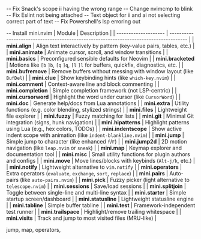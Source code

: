 -- Fix Snack's scope ii having the wrong range
-- Change nvimcmp to blink
-- Fix Eslint not being attached
-- Text object for ii and ai not selecting correct part of text
-- Fix Powershell's lsp erroring out

-- Install mini.nvim
| Module | Description |
| -------------------- | ------------------------------------------------------------------------------------- |
| **mini.align** | Align text interactively by pattern (key-value pairs, tables, etc.) |
| **mini.animate** | Animate cursor, scroll, and window transitions |
| **mini.basics** | Preconfigured sensible defaults for Neovim |
| **mini.bracketed** | Motions like `[b` `]b`, `[q` `]q`, `[l` `]l` for buffers, quickfix, diagnostics, etc. |
| **mini.bufremove** | Remove buffers without messing with window layout (like `BufDel`) |
| **mini.clue** | Show keybinding hints (like `which-key.nvim`) |
| **mini.comment** | Context-aware line and block commenting |
| **mini.completion** | Simple completion framework (not LSP-centric) |
| **mini.cursorword** | Highlight the word under cursor (like `CursorWord`) |
| **mini.doc** | Generate help/docs from Lua annotations |
| **mini.extra** | Utility functions (e.g. color blending, stylized strings) |
| **mini.files** | Lightweight file explorer |
| **mini.fuzzy** | Fuzzy matching for lists |
| **mini.git** | Minimal Git integration (signs, hunk navigation) |
| **mini.hipatterns** | Highlight patterns using Lua (e.g., hex colors, TODOs) |
| **mini.indentscope** | Show active indent scope with animation (like `indent-blankline.nvim`) |
| **mini.jump** | Simple jump to character (like enhanced `f`/`F`) |
| **mini.jump2d** | 2D motion navigation (like `leap.nvim` or `sneak`) |
| **mini.map** | Keymap explorer and documentation tool |
| **mini.misc** | Small utility functions for plugin authors and configs |
| **mini.move** | Move lines/blocks with keybinds (`Alt-j/k`, etc.) |
| **mini.notify** | Lightweight alternative to `vim.notify` |
| **mini.operators** | Extra operators (`evaluate`, `exchange`, `sort`, `replace`) |
| **mini.pairs** | Auto-pairs (like `auto-pairs.nvim`) |
| **mini.pick** | Fuzzy picker (light alternative to `telescope.nvim`) |
| **mini.sessions** | Save/load sessions |
| **mini.splitjoin** | Toggle between single-line and multi-line syntax |
| **mini.starter** | Simple startup screen/dashboard |
| **mini.statusline** | Lightweight statusline engine |
| **mini.tabline** | Simple buffer tabline |
| **mini.test** | Framework-independent test runner |
| **mini.trailspace** | Highlight/remove trailing whitespace |
| **mini.visits** | Track and jump to most visited files (MRU-like) |

jump,
map,
operators,
